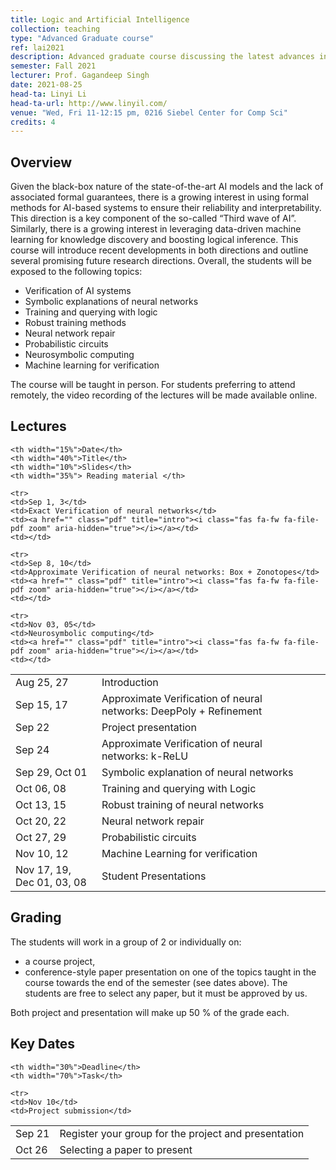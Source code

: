 ```yaml
---
title: Logic and Artificial Intelligence
collection: teaching
type: "Advanced Graduate course"
ref: lai2021
description: Advanced graduate course discussing the latest advances in combining logical reasoning with traditional data-driven methods.
semester: Fall 2021
lecturer: Prof. Gagandeep Singh
date: 2021-08-25 
head-ta: Linyi Li 
head-ta-url: http://www.linyil.com/
venue: "Wed, Fri 11-12:15 pm, 0216 Siebel Center for Comp Sci"
credits: 4
---
```


<h2>Overview</h2>

<p>
  Given the black-box nature of the state-of-the-art AI models and the lack of associated formal guarantees, there is a growing interest in using formal methods for AI-based systems to ensure their reliability and interpretability. 
  This direction is a key component of the so-called “Third wave of AI”. Similarly, there is a growing interest in leveraging data-driven machine learning for knowledge discovery and boosting logical inference. 
  This course will introduce recent developments in both directions and outline several promising future research directions. Overall, the students will be exposed to the following topics:
</p>


<ul>

<li>Verification of AI systems</li>
<li>Symbolic explanations of neural networks</li>
<li>Training and querying with logic</li>
<li>Robust training methods</li>
  <li>Neural network repair</li>
	<li>Probabilistic circuits</li>
<li>Neurosymbolic computing </li>
<li>Machine learning for verification</li>


</ul>
The course will be taught in person. For students preferring to attend remotely, the video recording of the lectures will be made available online. 

<h2 id="lectures">Lectures</h2>
<table centering border="0" width="100%" cellspacing="0" cellpadding="0">

	<th width="15%">Date</th>
	<th width="40%">Title</th>
	<th width="10%">Slides</th>
	<th width="35%"> Reading material </th>

<tr>
	<td>Aug 25, 27</td>
	<td>Introduction</td>  
	<td><a href="" class="pdf" title="intro"><i class="fas fa-fw fa-file-pdf zoom" aria-hidden="true"></i></a></td>  
	<td></td>
</tr>
	
	<tr>
	<td>Sep 1, 3</td>
	<td>Exact Verification of neural networks</td>  
	<td><a href="" class="pdf" title="intro"><i class="fas fa-fw fa-file-pdf zoom" aria-hidden="true"></i></a></td>  
	<td></td>
</tr>
	
	<tr>
	<td>Sep 8, 10</td>
	<td>Approximate Verification of neural networks: Box + Zonotopes</td>  
	<td><a href="" class="pdf" title="intro"><i class="fas fa-fw fa-file-pdf zoom" aria-hidden="true"></i></a></td>  
	<td></td>
</tr>
	<tr>
	<td>Sep 15, 17</td>
	<td>Approximate Verification of neural networks: DeepPoly + Refinement</td>  
	<td><a href="" class="pdf" title="intro"><i class="fas fa-fw fa-file-pdf zoom" aria-hidden="true"></i></a></td>  
	<td></td>
</tr>
	<tr>
	<td>Sep 22</td>
	<td>Project presentation</td>  
	<td><a href="" class="pdf" title="intro"><i class="fas fa-fw fa-file-pdf zoom" aria-hidden="true"></i></a></td>  
	<td></td>
</tr>
	<tr>
	<td>Sep 24</td>
	<td>Approximate Verification of neural networks: k-ReLU</td>  
	<td><a href="" class="pdf" title="intro"><i class="fas fa-fw fa-file-pdf zoom" aria-hidden="true"></i></a></td>  
	<td></td>
</tr>
	<tr>
	<td>Sep 29, Oct 01</td>
	<td>Symbolic explanation of neural networks</td>  
	<td><a href="" class="pdf" title="intro"><i class="fas fa-fw fa-file-pdf zoom" aria-hidden="true"></i></a></td>  
	<td></td>
</tr>
	<tr>
	<td>Oct 06, 08</td>
	<td>Training and querying with Logic</td>  
	<td><a href="" class="pdf" title="intro"><i class="fas fa-fw fa-file-pdf zoom" aria-hidden="true"></i></a></td>  
	<td></td>
</tr>
	<tr>
	<td>Oct 13, 15</td>
	<td>Robust training of neural networks</td>  
	<td><a href="" class="pdf" title="intro"><i class="fas fa-fw fa-file-pdf zoom" aria-hidden="true"></i></a></td>  
	<td></td>
</tr>
	<tr>
	<td>Oct 20, 22</td>
	<td>Neural network repair</td>  
	<td><a href="" class="pdf" title="intro"><i class="fas fa-fw fa-file-pdf zoom" aria-hidden="true"></i></a></td>  
	<td></td>
</tr>
	<tr>
	<td>Oct 27, 29</td>
	<td>Probabilistic circuits</td>  
	<td><a href="" class="pdf" title="intro"><i class="fas fa-fw fa-file-pdf zoom" aria-hidden="true"></i></a></td>  
	<td></td>
</tr>
	
	<tr>
	<td>Nov 03, 05</td>
	<td>Neurosymbolic computing</td>  
	<td><a href="" class="pdf" title="intro"><i class="fas fa-fw fa-file-pdf zoom" aria-hidden="true"></i></a></td>  
	<td></td>
</tr>
	<tr>
	<td>Nov 10, 12</td>
	<td>Machine Learning for verification</td>  
	<td><a href="" class="pdf" title="intro"><i class="fas fa-fw fa-file-pdf zoom" aria-hidden="true"></i></a></td>  
	<td></td>
</tr>
	<tr>
	<td>Nov 17, 19, Dec 01, 03, 08</td>
	<td>Student Presentations</td>  
	<td><a href="" class="pdf" title="intro"><i class="fas fa-fw fa-file-pdf zoom" aria-hidden="true"></i></a></td>  
	<td></td>
</tr>
	
  </table>
  
  
<h2 id="grading">Grading</h2>

The students will work in a group of 2 or individually on:
<ul>
	<li> a course project, </li>
	<li> conference-style paper presentation on one of the topics taught in the course towards the end of the semester (see dates above). The students are free to select any paper, but it must be approved by us.</li>
	</ul>

Both project and presentation will make up 50 % of the grade each. 

<h2 id="timeline"> Key Dates </h2>

<table centering border="0" width="100%" cellspacing="0" cellpadding="0">

	<th width="30%">Deadline</th>
	<th width="70%">Task</th>

<tr>
	<td>Sep 21</td>
	<td>Register your group for the project and presentation</td>  
</tr>
	<tr>
	<td>Oct 26</td>
	<td>Selecting a paper to present</td>  
</tr>
	
	<tr>
	<td>Nov 10</td>
	<td>Project submission</td>  
	
</tr>
	</table>
